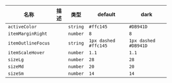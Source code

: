 | 名称 | 描述 | 类型 | default | dark |
|---|---|---|---|---|
| `activeColor` |  | `string` | `#ffc145` | `#DB941D` |
| `itemMarginRight` |  | `number` | `8` | `8` |
| `itemOutlineFocus` |  | `string` | `1px dashed #ffc145` | `1px dashed #DB941D` |
| `itemScaleHover` |  | `number` | `1.1` | `1.1` |
| `sizeLg` |  | `number` | `28` | `28` |
| `sizeMd` |  | `number` | `20` | `20` |
| `sizeSm` |  | `number` | `14` | `14` |
